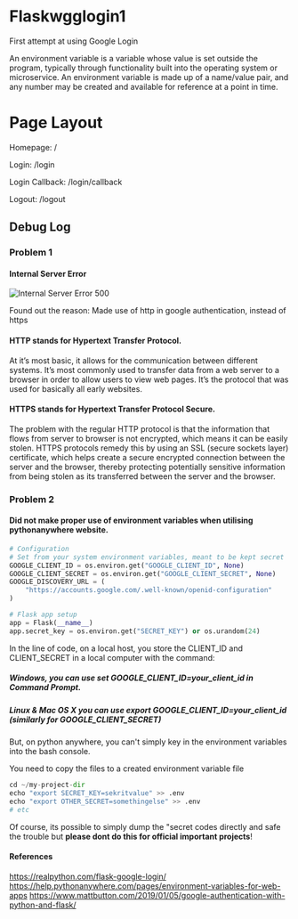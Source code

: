 # Flaskwgglogin1
First attempt at using Google Login

An environment variable is a variable whose value is set outside the program, typically through functionality built into the operating system or microservice. An environment variable is made up of a name/value pair, and any number may be created and available for reference at a point in time.

# Page Layout
Homepage: /

Login: /login

Login Callback: /login/callback

Logout: /logout

## Debug Log

### Problem 1
#### Internal Server Error
![Internal Server Error 500](https://mediatemple.zendesk.com/hc/article_attachments/202382660/500ise.jpg)

Found out the reason: Made use of http in google authentication, instead of https

#### HTTP stands for Hypertext Transfer Protocol. 
At it’s most basic, it allows for the communication between different systems. It’s most commonly used to transfer data from a web server to a browser in order to allow users to view web pages. It’s the protocol that was used for basically all early websites.

#### HTTPS stands for Hypertext Transfer Protocol Secure. 
The problem with the regular HTTP protocol is that the information that flows from server to browser is not encrypted, which means it can be easily stolen. HTTPS protocols remedy this by using an SSL (secure sockets layer) certificate, which helps create a secure encrypted connection between the server and the browser, thereby protecting potentially sensitive information from being stolen as its transferred between the server and the browser.

### Problem 2
#### Did not make proper use of environment variables when utilising pythonanywhere website.
```python
# Configuration
# Set from your system environment variables, meant to be kept secret
GOOGLE_CLIENT_ID = os.environ.get("GOOGLE_CLIENT_ID", None)
GOOGLE_CLIENT_SECRET = os.environ.get("GOOGLE_CLIENT_SECRET", None)
GOOGLE_DISCOVERY_URL = (
    "https://accounts.google.com/.well-known/openid-configuration"
)

# Flask app setup
app = Flask(__name__)
app.secret_key = os.environ.get("SECRET_KEY") or os.urandom(24)

```
In the line of code, on a local host, you store the CLIENT_ID and CLIENT_SECRET in a local computer with the command:

##### Windows, you can use   set GOOGLE_CLIENT_ID=your_client_id in Command Prompt.
##### Linux & Mac OS X you can use   export GOOGLE_CLIENT_ID=your_client_id (similarly for GOOGLE_CLIENT_SECRET)

But, on python anywhere, you can't simply key in the environment variables into the bash console.

You need to copy the files to a created environment variable file
```python
cd ~/my-project-dir
echo "export SECRET_KEY=sekritvalue" >> .env
echo "export OTHER_SECRET=somethingelse" >> .env
# etc
```
Of course, its possible to simply dump the "secret codes directly and safe the trouble but __please dont do this for official important projects__!

#### References
https://realpython.com/flask-google-login/
https://help.pythonanywhere.com/pages/environment-variables-for-web-apps
https://www.mattbutton.com/2019/01/05/google-authentication-with-python-and-flask/
